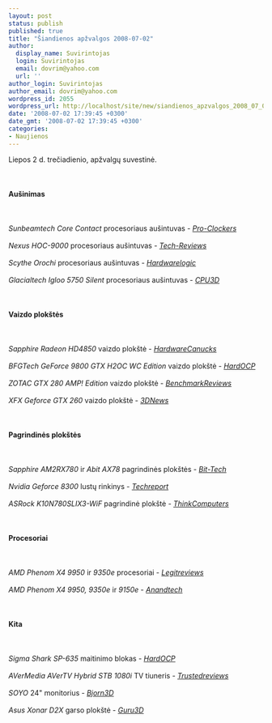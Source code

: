 ```yaml
---
layout: post
status: publish
published: true
title: "Šiandienos apžvalgos 2008-07-02"
author:
  display_name: Suvirintojas
  login: Suvirintojas
  email: dovrim@yahoo.com
  url: ''
author_login: Suvirintojas
author_email: dovrim@yahoo.com
wordpress_id: 2055
wordpress_url: http://localhost/site/new/siandienos_apzvalgos_2008_07_02/
date: '2008-07-02 17:39:45 +0300'
date_gmt: '2008-07-02 17:39:45 +0300'
categories:
- Naujienos
---
```

<p>Liepos 2 d. trečiadienio, apžvalgų suvestinė.<br />
<br><br />
<br><b>Aušinimas</b><br />
<br><br />
<br><i>Sunbeamtech Core Contact</i> procesoriaus aušintuvas - <a class="ns" href="http://www.pro-clockers.com/reviews/?id=50"><i>Pro-Clockers</i></a><br />
<br><i>Nexus HOC-9000</i> procesoriaus aušintuvas - <a class="ns" href="http://tech-reviews.co.uk/reviews/nexus-hoc-9000/"><i>Tech-Reviews</i></a><br />
<br><i>Scythe Orochi</i> procesoriaus aušintuvas - <a class="ns" href="http://hardwarelogic.com/news/137/ARTICLE/3762/1/2008-07-02.html"><i>Hardwarelogic</i></a><br />
<br><i>Glacialtech Igloo 5750 Silent</i> procesoriaus aušintuvas - <a class="ns" href="http://www.cpu3d.com/content/view/5289/52/"><i>CPU3D</i></a><br />
<br><br />
<br><b>Vaizdo plokštės</b><br />
<br><br />
<br><i>Sapphire Radeon HD4850</i> vaizdo plokštė - <a class="ns" href="http://www.hardwarecanucks.com/forum/hardware-canucks-reviews/8299-sapphire-radeon-hd4850-512mb-graphics-card-review.html"><i>HardwareCanucks</i></a><br />
<br><i>BFGTech GeForce 9800 GTX H2OC WC Edition</i> vaizdo plokštė - <a class="ns" href="http://enthusiast.hardocp.com/article.html?art=MTUyMSwxLCxoZW50aHVzaWFzdA=="><i>HardOCP</i></a><br />
<br><i>ZOTAC GTX 280 AMP! Edition</i> vaizdo plokštė - <a class="ns" href="http://benchmarkreviews.com/index.php?option=com_content&amp;task=view&amp;id=167&amp;Itemid=72"><i>BenchmarkReviews</i></a><br />
<br><i>XFX Geforce GTX 260</i> vaizdo plokštė - <a class="ns" href="http://www.3dnews.ru/video/xfx_gtx260/"><i>3DNews</i></a><br />
<br><br />
<br><b>Pagrindinės plokštės</b><br />
<br><br />
<br><i>Sapphire AM2RX780</i> ir <i>Abit AX78</i> pagrindinės plokštės - <a class="ns" href="http://www.bit-tech.net/hardware/2008/07/02/amd-crossfire-motherboard-duel/1"><i>Bit-Tech</i></a><br />
<br><i>Nvidia Geforce 8300</i> lustų rinkinys - <a class="ns" href="http://www.techreport.com/articles.x/14993"><i>Techreport</i></a><br />
<br><i>ASRock K10N780SLIX3-WiF</i> pagrindinė plokštė - <a class="ns" href="http://www.thinkcomputers.org/index.php?x=reviews&amp;id=788"><i>ThinkComputers</i></a><br />
<br><br />
<br><b>Procesoriai</b><br />
<br><br />
<br><i>AMD Phenom X4 9950</i> ir <i>9350e</i> procesoriai - <a class="ns" href="http://www.legitreviews.com/article/735/1/"><i>Legitreviews</i></a><br />
<br><i>AMD Phenom X4 9950, 9350e</i> ir <i>9150e</i> - <a class="ns" href="http://www.anandtech.com/cpuchipsets/showdoc.aspx?i=3344"><i>Anandtech</i></a><br />
<br><br />
<br><b>Kita</b><br />
<br><br />
<br><i>Sigma Shark SP-635</i> maitinimo blokas - <a class="ns" href="http://enthusiast.hardocp.com/article.html?art=MTUyNSwyLCxoZW50aHVzaWFzdA=="><i>HardOCP</i></a><br />
<br><i>AVerMedia AVerTV Hybrid STB 1080i</i> TV tiuneris - <a class="ns" href="http://www.trustedreviews.com/multimedia/review/2008/07/02/AVerMedia-AVerTV-Hybrid-STB-1080i/p1"><i>Trustedreviews</i></a><br />
<br><i>SOYO</i> 24&quot; monitorius - <a class="ns" href="http://www.bjorn3d.com/read.php?cID=1299"><i>Bjorn3D</i></a><br />
<br><i>Asus Xonar D2X</i> garso plokštė - <a class="ns" href="http://www.guru3d.com/article/asus-xonar-d2x-review/"><i>Guru3D</i></a><br />
<br><br />
<br><br />
<br></p>
